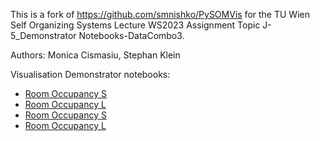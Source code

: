 This is a fork of https://github.com/smnishko/PySOMVis for the TU Wien Self Organizing Systems Lecture WS2023 Assignment Topic J-5_Demonstrator Notebooks-DataCombo3.

Authors: Monica Cismasiu, Stephan Klein

Visualisation Demonstrator notebooks:
- [Room Occupancy S](room-occupancy-vis-small.ipynb)
- [Room Occupancy L](room-occupancy-vis-large.ipynb)
- [Room Occupancy S](wine-quality-vis-small.ipynb)
- [Room Occupancy L](wine-quality-vis-large.ipynb)
